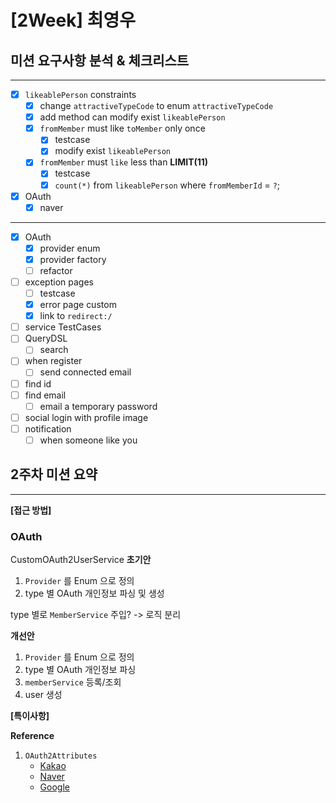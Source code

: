 # [2Week] 최영우

## 미션 요구사항 분석 & 체크리스트

---

- [x] `likeablePerson` constraints
    - [x] change `attractiveTypeCode` to enum `attractiveTypeCode`
    - [x] add method can modify exist `likeablePerson`
    - [x] `fromMember` must like `toMember` only once
        - [x] testcase
        - [x] modify exist `likeablePerson`
    - [x] `fromMember` must `like` less than **LIMIT(11)**
        - [x] testcase
        - [x] `count(*)` from `likeablePerson` where `fromMemberId` = `?`;
- [x] OAuth
    - [x] naver

---

- [x] OAuth
    - [x] provider enum
    - [x] provider factory
    - [ ] refactor
- [ ] exception pages
    - [ ] testcase
    - [x] error page custom
    - [x] link to `redirect:/`
- [ ] service TestCases
- [ ] QueryDSL
    - [ ] search
- [ ] when register
    - [ ] send connected email
- [ ] find id
- [ ] find email
    - [ ] email a temporary password
- [ ] social login with profile image
- [ ] notification
    - [ ] when someone like you

## 2주차 미션 요약

---

**[접근 방법]**

### OAuth

CustomOAuth2UserService
**초기안**

1. `Provider` 를 Enum 으로 정의
2. type 별 OAuth 개인정보 파싱 및 생성

type 별로 `MemberService` 주입? -> 로직 분리

**개선안**

1. `Provider` 를 Enum 으로 정의
2. type 별 OAuth 개인정보 파싱
3. `memberService` 등록/조회
4. user 생성

**[특이사항]**

**Reference**

1. `OAuth2Attributes`
    - [Kakao](https://developers.kakao.com/docs/latest/ko/kakaologin/rest-api#kakaoaccount)
    - [Naver](https://developers.naver.com/docs/login/devguide/devguide.md#3-4-5-접근-토큰을-이용하여-프로필-api-호출하기)
    - [Google](https://developers.google.com/identity/openid-connect/openid-connect?hl=ko#obtainuserinfo)

